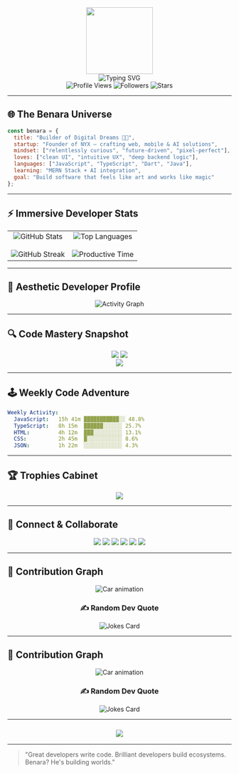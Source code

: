 <!-- Benara's Ultimate GitHub ReadMe Experience -->

<!-- 🔥 Animated Banner Introduction -->
<div align="center">
  <img height="150" src="https://github.com/7oSkaaa/7oSkaaa/blob/main/Images/about_me.gif?raw=true" />
</div>

<div align="center">
  <img src="https://readme-typing-svg.herokuapp.com?font=Fira+Code&pause=1000&color=00FF00&center=true&vCenter=true&width=600&height=100&lines=Hey+there+%F0%9F%91%8B,+I'm+Benara!;Creator+of+NYX.;Full+Stack+Craftsman+%7C+Dreamer+%7C+Doer.;I+design+with+precision+and+code+with+purpose.;Let's+make+magic+from+pixels+and+logic." alt="Typing SVG" />
</div>

<!-- 🌟 Hero Section: The Essence of Benara -->
<div align="center">
  <img src="https://komarev.com/ghpvc/?username=Dreaming-Bee&style=for-the-badge&color=00ff00" alt="Profile Views" />
  <img src="https://img.shields.io/github/followers/Dreaming-Bee?style=for-the-badge&color=00ff00" alt="Followers" />
  <img src="https://img.shields.io/github/stars/Dreaming-Bee?style=for-the-badge&color=00ff00" alt="Stars" />
</div>

---

## 🌐 The Benara Universe

<!-- </div> -->


```javascript
const benara = {
  title: "Builder of Digital Dreams 🧠✨",
  startup: "Founder of NYX — crafting web, mobile & AI solutions",
  mindset: ["relentlessly curious", "future-driven", "pixel-perfect"],
  loves: ["clean UI", "intuitive UX", "deep backend logic"],
  languages: ["JavaScript", "TypeScript", "Dart", "Java"],
  learning: "MERN Stack + AI integration",
  goal: "Build software that feels like art and works like magic"
};
```

---

## ⚡ Immersive Developer Stats

<table align="center">
  <tr>
    <td align="center">
      <img src="https://github-readme-stats.vercel.app/api?username=Dreaming-Bee&theme=radical&show_icons=true&count_private=true&hide_border=true&title_color=00FF00&icon_color=00FF00&text_color=c9d1d9&bg_color=0d1117" alt="GitHub Stats" />
      <br><br>
      <img src="https://streak-stats.demolab.com?user=Dreaming-Bee&theme=radical&hide_border=true&background=0D1117&stroke=00FF00&ring=00FF00&fire=FF0000&currStreakLabel=00FF00&sideLabels=00FF00&dates=c9d1d9" alt="GitHub Streak" />
    </td>
    <td align="center">
      <img src="https://github-readme-stats.vercel.app/api/top-langs/?username=Dreaming-Bee&theme=radical&hide_border=true&hide=Jupyter%20Notebook&layout=compact&langs_count=10&bg_color=0d1117&title_color=00FF00&text_color=c9d1d9" alt="Top Languages" />
      <br><br>
      <img src="https://github-profile-summary-cards.vercel.app/api/cards/productive-time?username=Dreaming-Bee&theme=github_dark&utcOffset=8" alt="Productive Time" />
    </td>
  </tr>
</table>

---

## 🧠 Aesthetic Developer Profile

<div align="center">
  <img src="https://github-readme-activity-graph.vercel.app/graph?username=Dreaming-Bee&custom_title=Benara's%20Development%20Odyssey&bg_color=0D1117&color=00FF00&line=00FF00&point=FF0000&area=true&hide_border=true" alt="Activity Graph" />
</div>

---

## 🔍 Code Mastery Snapshot
<div align="center">
  <img src="https://github-profile-summary-cards.vercel.app/api/cards/repos-per-language?username=Dreaming-Bee&theme=github_dark" />
  <img src="https://github-profile-summary-cards.vercel.app/api/cards/most-commit-language?username=Dreaming-Bee&theme=github_dark" />
</div>

<div align="center">
  <img src="https://github-profile-summary-cards.vercel.app/api/cards/profile-details?username=Dreaming-Bee&theme=github_dark" />
</div>

---

## 🕹️ Weekly Code Adventure

```yaml
Weekly Activity:
  JavaScript:   15h 41m ▓▓▓▓▓▓▓▓▓▓▓░░ 48.8%
  TypeScript:   8h 15m  ▓▓▓▓▓▓░░░░░░ 25.7%
  HTML:         4h 12m  ▓▓▓░░░░░░░░░ 13.1%
  CSS:          2h 45m  ▓░░░░░░░░░░░ 8.6%
  JSON:         1h 22m  ░░░░░░░░░░░░ 4.3%
```

---

## 🏆 Trophies Cabinet
<div align="center">
  <img src="https://github-profile-trophy.vercel.app/?username=Dreaming-Bee&theme=radical&no-frame=true&no-bg=false&margin-w=4&row=1" />
</div>

---

## 💼 Connect & Collaborate
<div align="center">
  <a href="mailto:benaragunaweera@gmail.com"><img src="https://img.shields.io/badge/Gmail-D14836?style=for-the-badge&logo=gmail&logoColor=white" /></a>
  <a href="https://linkedin.com"><img src="https://img.shields.io/badge/LinkedIn-%230077B5.svg?style=for-the-badge&logo=linkedin&logoColor=white" /></a>
  <a href="https://instagram.com"><img src="https://img.shields.io/badge/Instagram-%23E4405F.svg?style=for-the-badge&logo=Instagram&logoColor=white" /></a>
  <a href="https://stackoverflow.com"><img src="https://img.shields.io/badge/-Stackoverflow-FE7A16?style=for-the-badge&logo=stack-overflow&logoColor=white" /></a>
  <a href="https://www.hackerrank.com"><img src="https://img.shields.io/badge/-Hackerrank-2EC866?style=for-the-badge&logo=HackerRank&logoColor=white" /></a>
  <a href="https://www.leetcode.com/Dreaming-Bee"><img src="https://img.shields.io/badge/LeetCode-000000?style=for-the-badge&logo=LeetCode&logoColor=#d16c06" /></a>
</div>

---
## 🚗 Contribution Graph
<div align="center">
  <img src="https://github.com/dasunmihiranga/dasunmihiranga/blob/output/github-car-dark.svg" alt="Car animation" />
</div>

<div align="center">
  <h3>✍️ Random Dev Quote</h3>
  <img src="https://readme-jokes.vercel.app/api?theme=radical" alt="Jokes Card" />
</div>

---

## 🚗 Contribution Graph
<div align="center">
  <img src="https://github.com/dasunmihiranga/dasunmihiranga/blob/output/github-car-dark.svg" alt="Car animation" />
</div>

<div align="center">
  <h3>✍️ Random Dev Quote</h3>
  <img src="https://readme-jokes.vercel.app/api?theme=radical" alt="Jokes Card" />
</div>

---

<h3 align="center">
  <img src="https://readme-typing-svg.herokuapp.com?font=Fira+Code&duration=2000&pause=1000&color=00FF00&center=true&vCenter=true&repeat=false&width=435&lines=Thanks+for+visiting!+✌️" />
</h3>


---

> "Great developers write code. Brilliant developers build ecosystems. Benara? He's building worlds."
